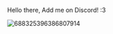 Hello there, Add me on Discord! :3

![688325396386807914](https://user-images.githubusercontent.com/126693596/223036434-15f0a25c-e4f6-46ce-aca9-29ccf946fcc3.png)
